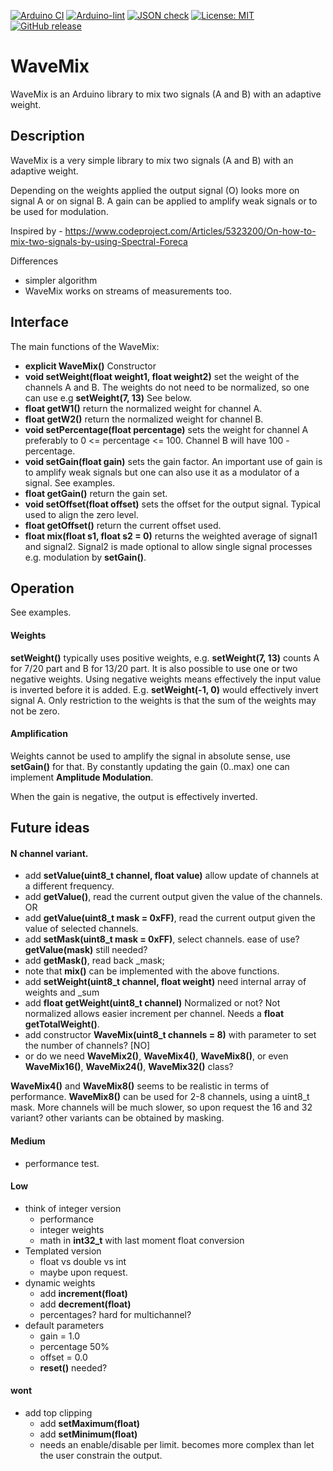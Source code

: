 
[![Arduino CI](https://github.com/RobTillaart/WaveMix/workflows/Arduino%20CI/badge.svg)](https://github.com/marketplace/actions/arduino_ci)
[![Arduino-lint](https://github.com/RobTillaart/WaveMix/actions/workflows/arduino-lint.yml/badge.svg)](https://github.com/RobTillaart/WaveMix/actions/workflows/arduino-lint.yml)
[![JSON check](https://github.com/RobTillaart/WaveMix/actions/workflows/jsoncheck.yml/badge.svg)](https://github.com/RobTillaart/WaveMix/actions/workflows/jsoncheck.yml)
[![License: MIT](https://img.shields.io/badge/license-MIT-green.svg)](https://github.com/RobTillaart/WaveMix/blob/master/LICENSE)
[![GitHub release](https://img.shields.io/github/release/RobTillaart/WaveMix.svg?maxAge=3600)](https://github.com/RobTillaart/WaveMix/releases)


# WaveMix

WaveMix is an Arduino library to mix two signals (A and B) with an adaptive weight.


## Description

WaveMix is a very simple library to mix two signals (A and B) with an adaptive weight.

Depending on the weights applied the output signal (O) looks more on signal A or on signal B. 
A gain can be applied to amplify weak signals or to be used for modulation.


Inspired by - https://www.codeproject.com/Articles/5323200/On-how-to-mix-two-signals-by-using-Spectral-Foreca

Differences
- simpler algorithm
- WaveMix works on streams of measurements too.


## Interface

The main functions of the WaveMix:

- **explicit WaveMix()** Constructor
- **void  setWeight(float weight1, float weight2)** set the weight of the channels A and B. 
The weights do not need to be normalized, so one can use e.g **setWeight(7, 13)** See below.
- **float getW1()** return the normalized weight for channel A.
- **float getW2()** return the normalized weight for channel B.
- **void  setPercentage(float percentage)** sets the weight for channel A preferably to 0 <= percentage <= 100. 
Channel B will have 100 - percentage.
- **void  setGain(float gain)** sets the gain factor.
An important use of gain is to amplify weak signals but one can also use it as a modulator of a signal.
See examples.
- **float getGain()** return the gain set.
- **void  setOffset(float offset)** sets the offset for the output signal. 
Typical used to align the zero level.
- **float getOffset()** return the current offset used.
- **float mix(float s1, float s2 = 0)** returns the weighted average of signal1 and signal2. 
Signal2 is made optional to allow single signal processes e.g. modulation by **setGain()**.


## Operation

See examples.


#### Weights

**setWeight()** typically uses positive weights, e.g. **setWeight(7, 13)**
counts A for 7/20 part and B for 13/20 part. 
It is also possible to use one or two negative weights. 
Using negative weights means effectively the input value is inverted before it is added. 
E.g. **setWeight(-1, 0)** would effectively invert signal A.
Only restriction to the weights is that the sum of the weights may not be zero.


#### Amplification

Weights cannot be used to amplify the signal in absolute sense, use **setGain()** for that.
By constantly updating the gain (0..max) one can implement **Amplitude Modulation**.

When the gain is negative, the output is effectively inverted.


## Future ideas


#### N channel variant.

- add **setValue(uint8_t channel, float value)** allow update of channels at a different frequency.
- add **getValue()**, read the current output given the value of the channels. OR
- add **getValue(uint8_t mask = 0xFF)**, read the current output given the value of selected channels.
- add **setMask(uint8_t mask = 0xFF)**, select channels. ease of use?  **getValue(mask)** still needed?
- add **getMask()**, read back \_mask;
- note that **mix()** can be implemented with the above functions.
- add **setWeight(uint8_t channel, float weight)** need internal array of weights and \_sum
- add **float getWeight(uint8_t channel)** Normalized or not?
Not normalized allows easier increment per channel. Needs a **float getTotalWeight()**.
- add constructor **WaveMix(uint8_t channels = 8)** with parameter to set the number of channels? \[NO\]
- or do we need **WaveMix2()**, **WaveMix4()**, **WaveMix8()**, or even **WaveMix16()**, **WaveMix24()**, **WaveMix32()** class?

**WaveMix4()** and **WaveMix8()** seems to be realistic in terms of performance.
**WaveMix8()** can be used for 2-8 channels, using a uint8_t mask.
More channels will be much slower, so upon request the 16 and 32 variant? other variants can be obtained by masking.


#### Medium


- performance test.


#### Low

- think of integer version
  - performance
  - integer weights
  - math in **int32_t** with last moment float conversion 
- Templated version
  - float vs double vs int
  - maybe upon request.
- dynamic weights
  - add **increment(float)**
  - add **decrement(float)**
  - percentages? hard for multichannel?
- default parameters
  - gain = 1.0
  - percentage 50%
  - offset = 0.0
  - **reset()** needed?


#### wont
- add top clipping
  - add **setMaximum(float)**
  - add **setMinimum(float)**
  - needs an enable/disable per limit. 
    becomes more complex than let the user constrain the output.